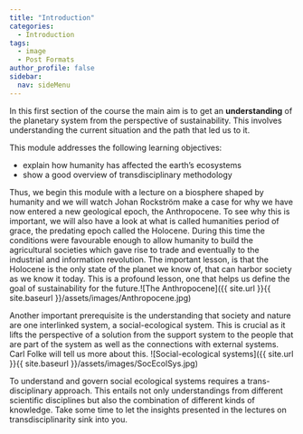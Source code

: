 ```yaml
---
title: "Introduction"
categories:
  - Introduction
tags:
  - image
  - Post Formats
author_profile: false
sidebar:
  nav: sideMenu
---
```

In this first section of the course the main aim is to get an __understanding__ of the planetary system from the perspective of sustainability. This involves understanding the current situation and the path that led us to it.

This module addresses the following learning objectives:

* explain how humanity has affected the earth’s ecosystems
* show a good overview of transdisciplinary methodology

Thus, we begin this module with a lecture on a biosphere shaped by humanity and we will watch Johan Rockström make a case for why we have now entered a new geological epoch, the Anthropocene. To see why this is important, we will also have a look at what is called humanities period of grace, the predating epoch called the Holocene. During this time the conditions were favourable enough to allow humanity to build the agricultural societies which gave rise to trade and eventually to the industrial and information revolution. The important lesson, is that the Holocene is the only state of the planet we know of, that can harbor society as we know it today. This is a profound lesson, one that helps us define the goal of sustainability for the future.![The Anthropocene]({{ site.url }}{{ site.baseurl }}/assets/images/Anthropocene.jpg)

Another important prerequisite is the understanding that society and nature are one interlinked system, a social-ecological system. This is crucial as it lifts the perspective of a solution from the support system to the people that are part of the system as well as the connections with external systems. Carl Folke will tell us more about this. ![Social-ecological systems]({{ site.url }}{{ site.baseurl }}/assets/images/SocEcolSys.jpg)

To understand and govern social ecological systems requires a trans-disciplinary approach. This entails not only understandings from different scientific disciplines but also the combination of different kinds of knowledge. Take some time to let the insights presented in the lectures on transdisciplinarity sink into you.
